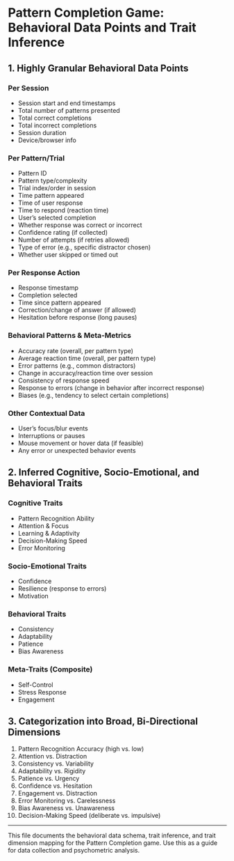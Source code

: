 # Pattern Completion Game: Behavioral Data Points and Trait Inference

## 1. Highly Granular Behavioral Data Points

### Per Session
- Session start and end timestamps
- Total number of patterns presented
- Total correct completions
- Total incorrect completions
- Session duration
- Device/browser info

### Per Pattern/Trial
- Pattern ID
- Pattern type/complexity
- Trial index/order in session
- Time pattern appeared
- Time of user response
- Time to respond (reaction time)
- User’s selected completion
- Whether response was correct or incorrect
- Confidence rating (if collected)
- Number of attempts (if retries allowed)
- Type of error (e.g., specific distractor chosen)
- Whether user skipped or timed out

### Per Response Action
- Response timestamp
- Completion selected
- Time since pattern appeared
- Correction/change of answer (if allowed)
- Hesitation before response (long pauses)

### Behavioral Patterns & Meta-Metrics
- Accuracy rate (overall, per pattern type)
- Average reaction time (overall, per pattern type)
- Error patterns (e.g., common distractors)
- Change in accuracy/reaction time over session
- Consistency of response speed
- Response to errors (change in behavior after incorrect response)
- Biases (e.g., tendency to select certain completions)

### Other Contextual Data
- User’s focus/blur events
- Interruptions or pauses
- Mouse movement or hover data (if feasible)
- Any error or unexpected behavior events

## 2. Inferred Cognitive, Socio-Emotional, and Behavioral Traits

### Cognitive Traits
- Pattern Recognition Ability
- Attention & Focus
- Learning & Adaptivity
- Decision-Making Speed
- Error Monitoring

### Socio-Emotional Traits
- Confidence
- Resilience (response to errors)
- Motivation

### Behavioral Traits
- Consistency
- Adaptability
- Patience
- Bias Awareness

### Meta-Traits (Composite)
- Self-Control
- Stress Response
- Engagement

## 3. Categorization into Broad, Bi-Directional Dimensions

1. Pattern Recognition Accuracy (high vs. low)
2. Attention vs. Distraction
3. Consistency vs. Variability
4. Adaptability vs. Rigidity
5. Patience vs. Urgency
6. Confidence vs. Hesitation
7. Engagement vs. Distraction
8. Error Monitoring vs. Carelessness
9. Bias Awareness vs. Unawareness
10. Decision-Making Speed (deliberate vs. impulsive)

---

This file documents the behavioral data schema, trait inference, and trait dimension mapping for the Pattern Completion game. Use this as a guide for data collection and psychometric analysis.
